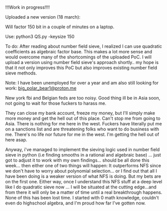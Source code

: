 !!!Work in progress!!!!

Uploaded a new version (18 march):

Will factor 150 bit in a couple of minutes on a laptop.

Use: python3 QS.py -keysize 150

To do: After reading about number field sieve, I realized I can use quadratic coefficients as algebraic factor base. This makes a lot more sense and would overcome many of the shortcomings of the uploaded PoC. I will upload a version using number field sieve's approach shortly.. my hope is that it not only improves this PoC but also improves existing number field sieve methods.

Note: I have been unemployed for over a year and am also still looking for work: big_polar_bear1@proton.me 

New york fbi and Belgian feds are too noisy. Good thing ill be in Asia soon, not going to wait for those fuckers to harass me.

They can close my bank account, freeze my money, but I'll simply make more money and get the hell out of this place. Can't stop me from going to Asia. There is nothing for me here in the west. Fuckers have literally put me on a sanctions list and are threatening folks who want to do business with me. There's no life nor future for me in the west. I'm getting the hell out of here asap. 

Anyway, i've managed to implement the sieving logic used in number field sieve in python (i.e finding smooths in a rational and algebraic base) ... just got to adjust it to work with my own findings... should be all done this week... then either one of two things will happen: It outperforms NFS since we don't have to worry about polynomial selection... or I find out that all I have been doing is a weaker version of what NFS is doing. But my bets are on the first one. Either way, once I understand this NFS stuff at a deep level like I do quadratic sieve now ... I will be situated at the cutting edge...and from there it will only be a matter of time until a real breakthrough happens. None of this has been lost time. I started with 0 math knowledge, couldn't even do highschool algebra, and I'm proud how far I've gotten now.
